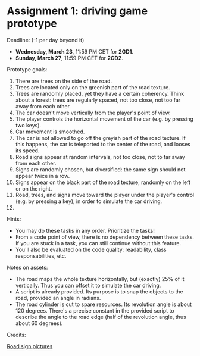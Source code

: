 # Assignment 1: driving game prototype

Deadline: (-1 per day beyond it)
* **Wednesday, March 23**, 11:59 PM CET for **2GD1**.
* **Sunday, March 27**, 11:59 PM CET for **2GD2**.

Prototype goals:

1. There are trees on the side of the road.
2. Trees are located only on the greenish part of the road texture.
3. Trees are randomly placed, yet they have a certain coherency. Think about a forest: trees are regularly spaced, not too close, not too far away from each other.
4. The car doesn't move vertically from the player's point of view.
5. The player controls the horizontal movement of the car (e.g. by pressing two keys).
6. Car movement is smoothed.
7. The car is not allowed to go off the greyish part of the road texture. If this happens, the car is teleported to the center of the road, and looses its speed.
8. Road signs appear at random intervals, not too close, not to far away from each other.
9. Signs are randomly chosen, but diversified: the same sign should not appear twice in a row.
10. Signs appear on the black part of the road texture, randomly on the left or on the right.
11. Road, trees, and signs move toward the player under the player's control (e.g. by pressing a key), in order to simulate the car driving.
12. 

Hints:

* You may do these tasks in any order. Prioritize the tasks!
* From a code point of view, there is no dependency between these tasks. If you are stuck in a task, you can still continue without this feature.
* You'll also be evaluated on the code quality: readability, class responsabilities, etc.

Notes on assets:

* The road maps the whole texture horizontally, but (exactly) 25% of it vertically. Thus you can offset it to simulate the car driving.
* A script is already provided. Its purpose is to snap the objects to the road, provided an angle in radians.
* The road cylinder is cut to spare resources. Its revolution angle is about 120 degrees. There's a precise constant in the provided script to describe the angle to the road edge (half of the revolution angle, thus about 60 degrees).

Credits:

[Road sign pictures](https://www.gov.uk/guidance/the-highway-code/traffic-signs)
